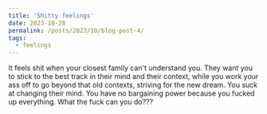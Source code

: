 ```yaml
---
title: 'Shitty feelings'
date: 2023-10-28
permalink: /posts/2023/10/blog-post-4/
tags:
  - feelings
---
```


It feels shit when your closest family can't understand you. They want you to stick to the best track in their mind and their context, while you work your ass off to go beyond that old contexts, striving for the new dream. You suck at changing their mind. You have no bargaining power because you fucked up everything. What the fuck can you do???
